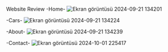Website Review
-Home-
![Ekran görüntüsü 2024-09-21 134201](https://github.com/user-attachments/assets/52d6b1c3-5634-4174-aed9-06e2308e779d)

-Cars-
![Ekran görüntüsü 2024-09-21 134224](https://github.com/user-attachments/assets/8fdef4d1-33e0-47ac-9004-f4ac47dec74e)

-About-
![Ekran görüntüsü 2024-09-21 134239](https://github.com/user-attachments/assets/8a899109-206c-4410-ad74-e330a778b4d9)

-Contact-
![Ekran görüntüsü 2024-10-01 225417](https://github.com/user-attachments/assets/2bbfd04e-49ff-4149-bbeb-f2c538c24b2b)
